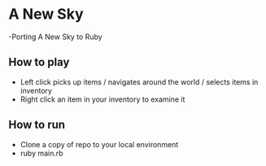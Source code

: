  # A New Sky
-Porting A New Sky to Ruby

## How to play

- Left click picks up items / navigates around the world / selects items in inventory
- Right click an item in your inventory to examine it

## How to run

- Clone a copy of repo to your local environment
- ruby main.rb
